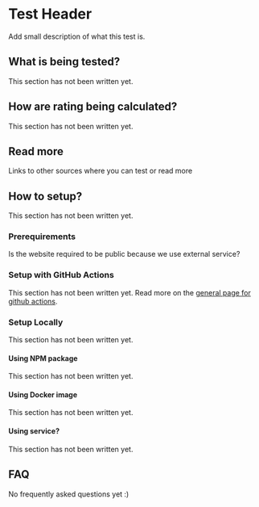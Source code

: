 # Test Header

Add small description of what this test is.

## What is being tested?

This section has not been written yet.

## How are rating being calculated?

This section has not been written yet.

## Read more

Links to other sources where you can test or read more

## How to setup?

This section has not been written yet.

### Prerequirements

Is the website required to be public because we use external service?

### Setup with GitHub Actions

This section has not been written yet.
Read more on the [general page for github actions](../getting-started-github-actions.md).

### Setup Locally

This section has not been written yet.

#### Using NPM package

This section has not been written yet.

#### Using Docker image

This section has not been written yet.

#### Using service?

This section has not been written yet.

## FAQ

No frequently asked questions yet :)


